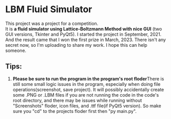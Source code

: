 # LBM Fluid Simulator
This project was a project for a competition.<br>
It is **a fluid simulator using Lattice-Boltzmann Method with nice GUI** (two GUI versions, Tkinter and PyQt5). I started the project in September, 2021. And the result came that I won the first prize in March, 2023. There isn't any secret now, so I'm uploading to share my work. I hope this can help someone. <br>

## Tips:
1. **Please be sure to run the program in the program's root floder**There is still some small logic issues in the program, especially when doing file operations(screenshot, save project). It will possibly accidentally create some .PNG or .LBM files if you are not running the code in the code's root directory, and there may be issues while running without "Screenshots" floder, icon files, and .ttf file(if PyQt5 version). So make sure you "cd" to the projects floder first then "py main.py".
